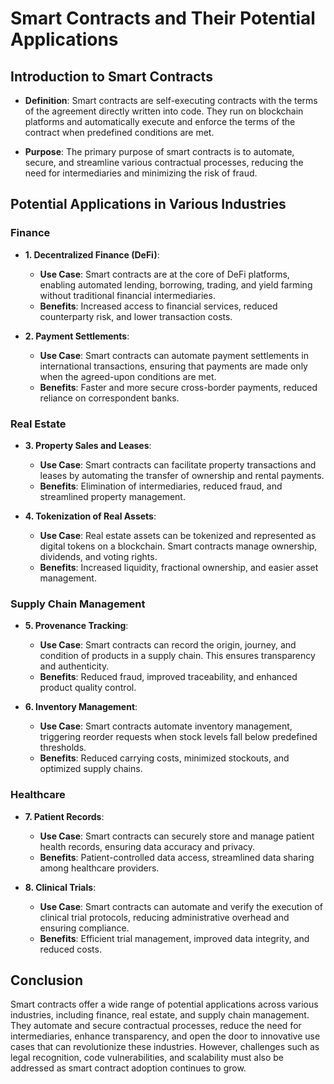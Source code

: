 # Smart Contracts and Their Potential Applications

## Introduction to Smart Contracts

- **Definition**: Smart contracts are self-executing contracts with the terms of the agreement directly written into code. They run on blockchain platforms and automatically execute and enforce the terms of the contract when predefined conditions are met.

- **Purpose**: The primary purpose of smart contracts is to automate, secure, and streamline various contractual processes, reducing the need for intermediaries and minimizing the risk of fraud.

## Potential Applications in Various Industries

### Finance

- **1. Decentralized Finance (DeFi)**:
  - **Use Case**: Smart contracts are at the core of DeFi platforms, enabling automated lending, borrowing, trading, and yield farming without traditional financial intermediaries.
  - **Benefits**: Increased access to financial services, reduced counterparty risk, and lower transaction costs.

- **2. Payment Settlements**:
  - **Use Case**: Smart contracts can automate payment settlements in international transactions, ensuring that payments are made only when the agreed-upon conditions are met.
  - **Benefits**: Faster and more secure cross-border payments, reduced reliance on correspondent banks.

### Real Estate

- **3. Property Sales and Leases**:
  - **Use Case**: Smart contracts can facilitate property transactions and leases by automating the transfer of ownership and rental payments.
  - **Benefits**: Elimination of intermediaries, reduced fraud, and streamlined property management.

- **4. Tokenization of Real Assets**:
  - **Use Case**: Real estate assets can be tokenized and represented as digital tokens on a blockchain. Smart contracts manage ownership, dividends, and voting rights.
  - **Benefits**: Increased liquidity, fractional ownership, and easier asset management.

### Supply Chain Management

- **5. Provenance Tracking**:
  - **Use Case**: Smart contracts can record the origin, journey, and condition of products in a supply chain. This ensures transparency and authenticity.
  - **Benefits**: Reduced fraud, improved traceability, and enhanced product quality control.

- **6. Inventory Management**:
  - **Use Case**: Smart contracts automate inventory management, triggering reorder requests when stock levels fall below predefined thresholds.
  - **Benefits**: Reduced carrying costs, minimized stockouts, and optimized supply chains.

### Healthcare

- **7. Patient Records**:
  - **Use Case**: Smart contracts can securely store and manage patient health records, ensuring data accuracy and privacy.
  - **Benefits**: Patient-controlled data access, streamlined data sharing among healthcare providers.

- **8. Clinical Trials**:
  - **Use Case**: Smart contracts can automate and verify the execution of clinical trial protocols, reducing administrative overhead and ensuring compliance.
  - **Benefits**: Efficient trial management, improved data integrity, and reduced costs.

## Conclusion

Smart contracts offer a wide range of potential applications across various industries, including finance, real estate, and supply chain management. They automate and secure contractual processes, reduce the need for intermediaries, enhance transparency, and open the door to innovative use cases that can revolutionize these industries. However, challenges such as legal recognition, code vulnerabilities, and scalability must also be addressed as smart contract adoption continues to grow.
